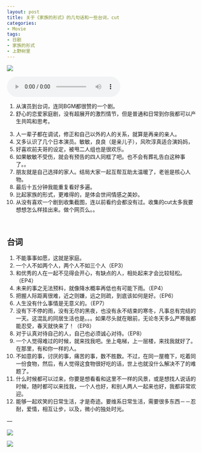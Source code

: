 ```yaml
---
layout: post
title: 关于《家族的形式》的几句话和一些台词，cut
categories:
- Movie
tags:
- 日剧
- 家族的形式
- 上野树里
---
```


![][image-1]


<audio src="http://7xo4c2.com1.z0.glb.clouddn.com/1-11%20Let%20Go.mp3" controls=""></audio>
<br />

1.  从演员到台词，连同BGM都很赞的一个剧。
2. 舒心的恋爱家庭剧，没有超展开的激烈情节，但是普通和日常到你我都可以产生共鸣和思考。
 <!--more-->
3. 人一辈子都在调试，修正和自己以外的人的关系，就算是再亲的亲人。
4. 又多认识了几个日本演员。敏敏，良良（是亲儿子），风吹淳真适合演妈妈，
5. 好喜欢前夫哥的设定，被甩二人组也是很欢乐。
6. 如果敏敏不受伤，就会有预告的四人同框了吧。也不会有葬礼告白这种事了。。
7. 朋友就是自己选择的家人。结局大家一起互帮互助太温暖了，老爸是核心人物。
8. 最后十五分钟我能重复看好多遍。
8. 比起家族的形式，更难得的，是体会世间情感之美妙。
9.  从没有喜欢一个剧到收集截图，连以前看约会都没有过。收集的cut太多我要想想怎么样挂出来。做个网页么。。


<br />

## 台词

1. 不能事事如愿，这就是家庭。
2. 一个人不如两个人，两个人不如三个人（EP3）
3.  和优秀的人在一起不见得会开心，有缺点的人，相处起来才会比较轻松。（EP4）
4. 未来的事之无法预料，就像降水概率再低也有可能下雨。（EP4）
5. 把握人际距离很难，近之则嫌，远之则疏，到底该如何是好。（EP6）
6. 人生没有什么事情是无意义的。（EP7）
7.  没有下不停的雨，没有无尽的黑夜，也没有永不结束的寒冬，凡事总有完结的一天。这混乱的同居生活也是。。。如果尽头就在眼前，无论冬天多么严寒我都能忍受，春天就快来了！（EP8）
8. 对于认真对待自己的人，自己也必须诚心对待。（EP8）
9. 一个人觉得难过的时候，就来找我吧。坐上电梯，上一层楼，来找我就好了。在那里，有和你一样的人。 
10. 不如意的事，讨厌的事，痛苦的事，数不胜数。不过，在同一屋檐下，吃着同一份食物，然后，有人觉得这食物很好吃的话，世上也就没什么解决不了的难题了。
11. 什么时候都可以过来，你要是想看看和这里不一样的风景，或是想找人说话的时候，随时都可以来找我，一个人也好，和别人两人一起来也好，我都非常欢迎。
12. 能够一起欢笑的日常生活，才是奇迹。要维系日常生活，需要很多东西－－忍耐，爱情，相互让步，以及，微小的独处时光。

—


![][image-2]

![][image-3]












[image-1]:	http://7xo4c2.com1.z0.glb.clouddn.com/WeChat_1458771229.jpeg
[image-2]:	http://ww2.sinaimg.cn/large/66fa60dfjw1f27j32otqkj21kw0w013f.jpg
[image-3]:	http://7xo4c2.com1.z0.glb.clouddn.com/kanpai.jpg
